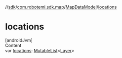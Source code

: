 //[sdk](../../../index.md)/[com.robotemi.sdk.map](../index.md)/[MapDataModel](index.md)/[locations](locations.md)



# locations  
[androidJvm]  
Content  
var [locations](locations.md): [MutableList](https://kotlinlang.org/api/latest/jvm/stdlib/kotlin.collections/-mutable-list/index.html)<[Layer](../-layer/index.md)>  



